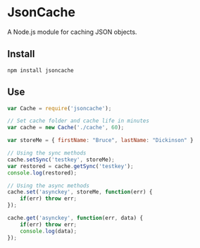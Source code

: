 # JsonCache

A Node.js module for caching JSON objects.

## Install

	npm install jsoncache

## Use

~~~ javascript
var Cache = require('jsoncache');

// Set cache folder and cache life in minutes
var cache = new Cache('./cache', 60);

var storeMe = { firstName: "Bruce", lastName: "Dickinson" }

// Using the sync methods
cache.setSync('testkey', storeMe);
var restored = cache.getSync('testkey');
console.log(restored);

// Using the async methods
cache.set('asynckey', storeMe, function(err) {
	if(err) throw err;
});

cache.get('asynckey', function(err, data) {
	if(err) throw err;
	console.log(data);
});
~~~

